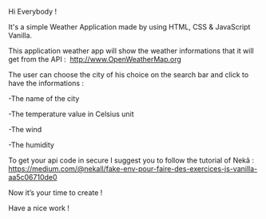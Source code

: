 Hi Everybody !

It's a simple Weather Application made by using HTML, CSS & JavaScript Vanilla.

This application weather app will show the weather informations that it will get from the API :
 http://www.OpenWeatherMap.org

The user can choose the city of his choice on the search bar and click to have the informations : 

-The name of the city 

-The temperature value in Celsius unit

-The wind

-The humidity

To get your api code in secure I suggest you to follow the tutorial of Nekã :
https://medium.com/@nekall/fake-env-pour-faire-des-exercices-js-vanilla-aa5c06710de0

Now it’s your time to create !

Have a nice work ! 

